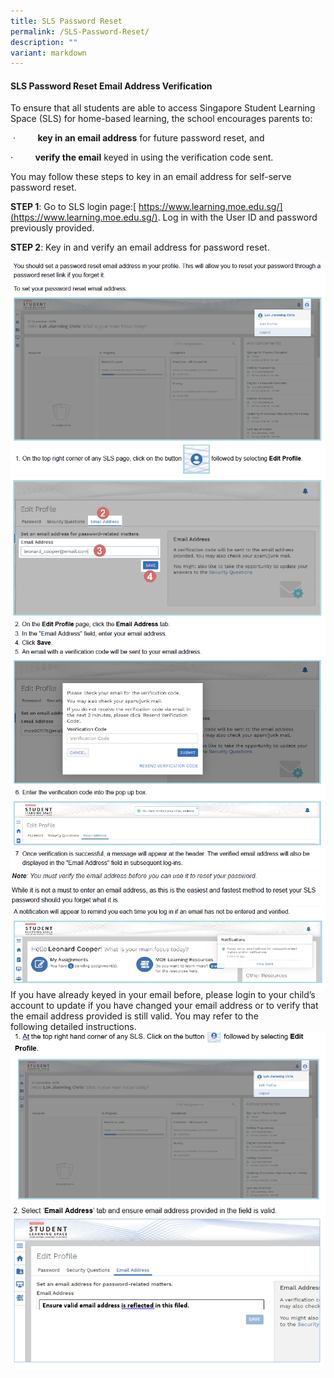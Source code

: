 ```yaml
---
title: SLS Password Reset
permalink: /SLS-Password-Reset/
description: ""
variant: markdown
---
```

#### SLS Password Reset Email Address Verification


To ensure that all students are able to access Singapore Student Learning Space (SLS) for home-based learning, the school encourages parents to:

 ·         **key in an email address** for future password reset, and

·         **verify the email** keyed in using the verification code sent.

You may follow these steps to key in an email address for self-serve password reset.

**STEP 1**: Go to SLS login page:[ https://www.learning.moe.edu.sg/](https://www.learning.moe.edu.sg/). Log in with the User ID and password previously provided.  

**STEP 2**: Key in and verify an email address for password reset.

![](/images/sls1.png)
![](/images/sls2.png)
![](/images/sls3.png)
![](/images/sls4.png)
![](/images/sls5.png)
If you have already keyed in your email before, please login to your child’s account to update if you have changed your email address or to verify that the email address provided is still valid. You may refer to the following detailed instructions.
![](/images/1a.png)
![](/images/2a.png)